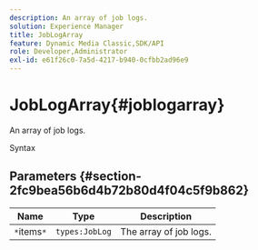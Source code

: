 ```yaml
---
description: An array of job logs.
solution: Experience Manager
title: JobLogArray
feature: Dynamic Media Classic,SDK/API
role: Developer,Administrator
exl-id: e61f26c0-7a5d-4217-b940-0cfbb2ad96e9
---
```

# JobLogArray{#joblogarray}

An array of job logs.

 Syntax 

## Parameters {#section-2fc9bea56b6d4b72b80d4f04c5f9b862}

|  Name  | Type  | Description  |
|---|---|---|
|  `*`items`*`  | `types:JobLog`  | The array of job logs.  |
